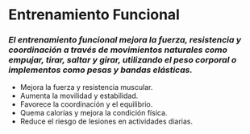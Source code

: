 # Entrenamiento Funcional

### *El entrenamiento funcional mejora la fuerza, resistencia y coordinación a través de movimientos naturales como empujar, tirar, saltar y girar, utilizando el peso corporal o implementos como pesas y bandas elásticas.*

- Mejora la fuerza y resistencia muscular.
- Aumenta la movilidad y estabilidad.
- Favorece la coordinación y el equilibrio.
- Quema calorías y mejora la condición física.
- Reduce el riesgo de lesiones en actividades diarias.